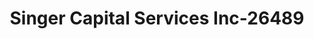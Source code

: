 ---
f_zip-code: 19023
f_state-code: PA
title: Singer Capital Services Inc-26489
f_phone: 610-532-2896
f_city-only: Collingdale
f_address: 937 Macdade Blvd Collingdale
f_location-unique-id: '26489'
slug: singer-capital-services-inc-26489
updated-on: '2024-05-30T13:46:58.046Z'
created-on: '2024-05-30T13:36:59.803Z'
published-on: '2024-05-30T13:54:32.469Z'
f_city-state: cms/city/collingdale-pa.md
f_company: cms/company/singer-capital-services-inc.md
f_state: cms/state/pennsylvania.md
layout: '[payday-loan].html'
tags: payday-loan
---
